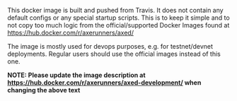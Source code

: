 This docker image is built and pushed from Travis. It does not contain any default configs or any
special startup scripts. This is to keep it simple and to not copy too much logic from the
official/supported Docker Images found at https://hub.docker.com/r/axerunners/axed/

The image is mostly used for devops purposes, e.g. for testnet/devnet deployments. Regular users
should use the official images instead of this one.

**NOTE: Please update the image description at https://hub.docker.com/r/axerunners/axed-development/ when changing the above text**
